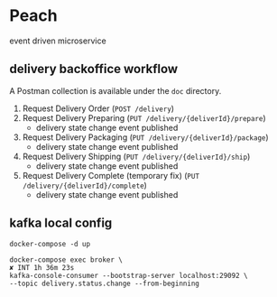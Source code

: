 # Peach
event driven microservice

## delivery backoffice workflow
A Postman collection is available under the `doc` directory.
1. Request Delivery Order (`POST /delivery`)
2. Request Delivery Preparing (`PUT /delivery/{deliverId}/prepare`)
   - delivery state change event published
3. Request Delivery Packaging (`PUT /delivery/{deliverId}/package`)
   - delivery state change event published
4. Request Delivery Shipping (`PUT /delivery/{deliverId}/ship`)
   - delivery state change event published
5. Request Delivery Complete (temporary fix) (`PUT /delivery/{deliverId}/complete`)
   - delivery state change event published

## kafka local config
```
docker-compose -d up

docker-compose exec broker \                                                                                                                                  ✘ INT 1h 36m 23s
kafka-console-consumer --bootstrap-server localhost:29092 \
--topic delivery.status.change --from-beginning
```